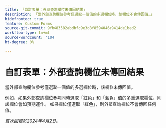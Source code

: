 ```yaml
---
title: 「自訂表單：外部查詢欄位未傳回結果」
description: 「當外部查詢欄位參考僅選取一個值的多選欄位時，該欄位不會傳回值。」
hidefromtoc: true
feature: Custom Forms
source-git-commit: 9fb683582abdbfc9e3d8f8594046e9414de1bed2
workflow-type: tm+mt
source-wordcount: '104'
ht-degree: 0%

---
```



# 自訂表單：外部查詢欄位未傳回結果

當外部查詢欄位參考僅選取一個值的多選欄位時，該欄位未傳回值。

例如，如果外部查詢欄位參考同時選取「紅色」和「藍色」值的多重選取欄位，則該欄位會如預期運作。 如果欄位僅選取「紅色」，則外部查詢欄位不會傳回任何值。

_首次回報於2024年4月2日。_
